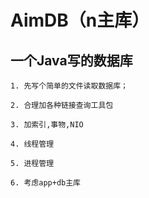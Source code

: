 # AimDB（n主库）
一个Java写的数据库
----
```
1. 先写个简单的文件读取数据库；
```

```
2. 合理加各种链接查询工具包
```

```
3. 加索引,事物,NIO
```

```
4. 线程管理
```

```
5. 进程管理
```
```
6. 考虑app+db主库
```
